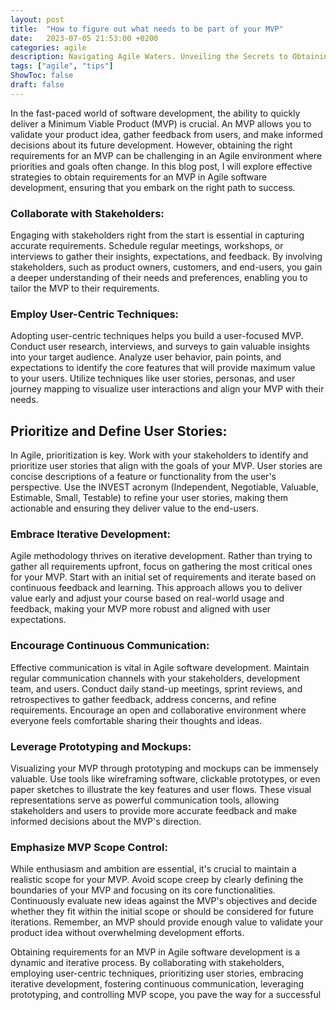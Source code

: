 ```yaml
---
layout: post
title:  "How to figure out what needs to be part of your MVP"
date:   2023-07-05 21:53:00 +0200
categories: agile
description: Navigating Agile Waters. Unveiling the Secrets to Obtaining Requirements for an MVP
tags: ["agile", "tips"]
ShowToc: false
draft: false
---
```


In the fast-paced world of software development, the ability to quickly deliver a Minimum Viable Product (MVP) is crucial. An MVP allows you to validate your product idea, gather feedback from users, and make informed decisions about its future development. However, obtaining the right requirements for an MVP can be challenging in an Agile environment where priorities and goals often change. In this blog post, I will explore effective strategies to obtain requirements for an MVP in Agile software development, ensuring that you embark on the right path to success.

### Collaborate with Stakeholders:
Engaging with stakeholders right from the start is essential in capturing accurate requirements. Schedule regular meetings, workshops, or interviews to gather their insights, expectations, and feedback. By involving stakeholders, such as product owners, customers, and end-users, you gain a deeper understanding of their needs and preferences, enabling you to tailor the MVP to their requirements.

### Employ User-Centric Techniques:
Adopting user-centric techniques helps you build a user-focused MVP. Conduct user research, interviews, and surveys to gain valuable insights into your target audience. Analyze user behavior, pain points, and expectations to identify the core features that will provide maximum value to your users. Utilize techniques like user stories, personas, and user journey mapping to visualize user interactions and align your MVP with their needs.

## Prioritize and Define User Stories:
In Agile, prioritization is key. Work with your stakeholders to identify and prioritize user stories that align with the goals of your MVP. User stories are concise descriptions of a feature or functionality from the user's perspective. Use the INVEST acronym (Independent, Negotiable, Valuable, Estimable, Small, Testable) to refine your user stories, making them actionable and ensuring they deliver value to the end-users.

### Embrace Iterative Development:
Agile methodology thrives on iterative development. Rather than trying to gather all requirements upfront, focus on gathering the most critical ones for your MVP. Start with an initial set of requirements and iterate based on continuous feedback and learning. This approach allows you to deliver value early and adjust your course based on real-world usage and feedback, making your MVP more robust and aligned with user expectations.

### Encourage Continuous Communication:
Effective communication is vital in Agile software development. Maintain regular communication channels with your stakeholders, development team, and users. Conduct daily stand-up meetings, sprint reviews, and retrospectives to gather feedback, address concerns, and refine requirements. Encourage an open and collaborative environment where everyone feels comfortable sharing their thoughts and ideas.

### Leverage Prototyping and Mockups:
Visualizing your MVP through prototyping and mockups can be immensely valuable. Use tools like wireframing software, clickable prototypes, or even paper sketches to illustrate the key features and user flows. These visual representations serve as powerful communication tools, allowing stakeholders and users to provide more accurate feedback and make informed decisions about the MVP's direction.

### Emphasize MVP Scope Control:
While enthusiasm and ambition are essential, it's crucial to maintain a realistic scope for your MVP. Avoid scope creep by clearly defining the boundaries of your MVP and focusing on its core functionalities. Continuously evaluate new ideas against the MVP's objectives and decide whether they fit within the initial scope or should be considered for future iterations. Remember, an MVP should provide enough value to validate your product idea without overwhelming development efforts.

Obtaining requirements for an MVP in Agile software development is a dynamic and iterative process. By collaborating with stakeholders, employing user-centric techniques, prioritizing user stories, embracing iterative development, fostering continuous communication, leveraging prototyping, and controlling MVP scope, you pave the way for a successful